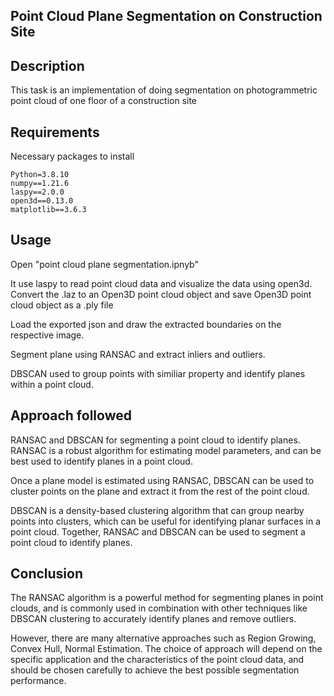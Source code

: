 
## Point Cloud Plane Segmentation on Construction Site 

## Description

This task is an implementation of doing segmentation on photogrammetric point cloud of one floor of a construction site

## Requirements

Necessary packages to install

    Python=3.8.10
    numpy==1.21.6
    laspy==2.0.0
    open3d==0.13.0
    matplotlib==3.6.3


## Usage

 Open "point cloud plane segmentation.ipnyb"

 It use laspy to read point cloud data and visualize the data using open3d. Convert the .laz to an Open3D point cloud object and save Open3D point cloud object as a .ply file

 Load the exported json and draw the extracted boundaries on the respective image.

 Segment plane using RANSAC and extract inliers and outliers.

 DBSCAN used to group points with similiar property and identify planes within a point cloud.


## Approach followed

 RANSAC and DBSCAN for segmenting a point cloud to identify planes. RANSAC is a robust algorithm for estimating model parameters, and can be best used to identify planes in a point cloud.

 Once a plane model is estimated using RANSAC, DBSCAN can be used to cluster points on the plane and extract it from the rest of the point cloud.

 DBSCAN is a density-based clustering algorithm that can group nearby points into clusters, which can be useful for identifying planar surfaces in a point cloud. Together, RANSAC and DBSCAN can be used to segment a point cloud to identify planes.


## Conclusion

 The RANSAC algorithm is a powerful method for segmenting planes in point clouds, and is commonly used in combination with other techniques like DBSCAN clustering to accurately identify planes and remove outliers.

 However, there are many alternative approaches such as Region Growing, Convex Hull, Normal Estimation. The choice of approach will depend on the specific application and the characteristics of the point cloud data, and should be chosen carefully to achieve the best possible segmentation performance.




